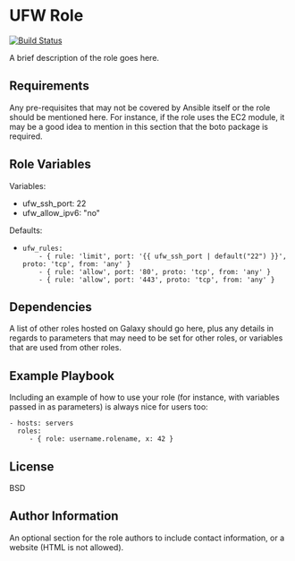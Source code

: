 UFW Role
=========

[![Build Status](https://travis-ci.org/mbreisch/ufw-role.svg?branch=master)](https://travis-ci.org/mbreisch/ufw-role)

A brief description of the role goes here.

Requirements
------------

Any pre-requisites that may not be covered by Ansible itself or the role should be mentioned here. For instance, if the role uses the EC2 module, it may be a good idea to mention in this section that the boto package is required.

Role Variables
--------------

Variables:
* ufw_ssh_port: 22
* ufw_allow_ipv6: "no"

Defaults:
* ```
  ufw_rules:
      - { rule: 'limit', port: '{{ ufw_ssh_port | default("22") }}', proto: 'tcp', from: 'any' }
      - { rule: 'allow', port: '80', proto: 'tcp', from: 'any' }
      - { rule: 'allow', port: '443', proto: 'tcp', from: 'any' }
    ```

Dependencies
------------

A list of other roles hosted on Galaxy should go here, plus any details in regards to parameters that may need to be set for other roles, or variables that are used from other roles.

Example Playbook
----------------

Including an example of how to use your role (for instance, with variables passed in as parameters) is always nice for users too:

    - hosts: servers
      roles:
         - { role: username.rolename, x: 42 }

License
-------

BSD

Author Information
------------------

An optional section for the role authors to include contact information, or a website (HTML is not allowed).
